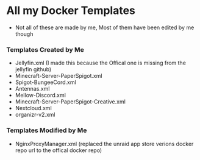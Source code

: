 # All my Docker Templates
- Not all of these are made by me, Most of them have been edited by me though

### Templates Created by Me
- Jellyfin.xml (I made this because the Offical one is missing from the jellyfin github)
- Minecraft-Server-PaperSpigot.xml
- Spigot-BungeeCord.xml
- Antennas.xml
- Mellow-Discord.xml
- Minecraft-Server-PaperSpigot-Creative.xml
- Nextcloud.xml
- organizr-v2.xml

### Templates Modified by Me
- NginxProxyManager.xml	(replaced the unraid app store verions docker repo url to the offical docker repo)
